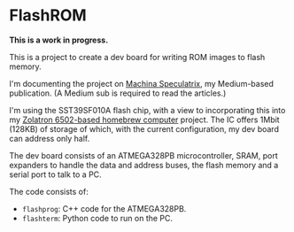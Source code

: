 # FlashROM

**This is a work in progress.**

This is a project to create a dev board for writing ROM images to flash memory.

I'm documenting the project on [Machina Speculatrix](https://medium.com/machina-speculatrix), my Medium-based publication. (A Medium sub is required to read the articles.)

I'm using the SST39SF010A flash chip, with a view to incorporating this into my [Zolatron 6502-based homebrew computer](https://medium.com/machina-speculatrix/subpage/0b8cf602629b) project. The IC offers 1Mbit (128KB) of storage of which, with the current configuration, my dev board can address only half.

The dev board consists of an ATMEGA328PB microcontroller, SRAM, port expanders to handle the data and address buses, the flash memory and a serial port to talk to a PC.

The code consists of:

- `flashprog`: C++ code for the ATMEGA328PB.
- `flashterm`: Python code to run on the PC.
